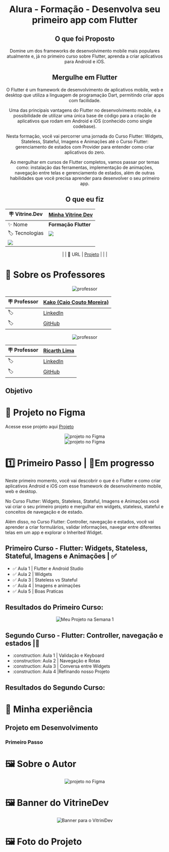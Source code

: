 <div align="center">
  
# Alura - Formação - Desenvolva seu primeiro app com Flutter

## O que foi Proposto
  
Domine um dos frameworks de desenvolvimento mobile mais populares atualmente e, já no primeiro curso sobre Flutter, aprenda a criar aplicativos para Android e iOS.

## Mergulhe em Flutter

O Flutter é um framework de desenvolvimento de aplicativos mobile, web e desktop que utiliza a linguagem de programação Dart, permitindo criar apps com facilidade.

Uma das principais vantagens do Flutter no desenvolvimento mobile, é a possibilidade de utilizar uma única base de código para a criação de aplicativos que rodam em Android e iOS (conhecido como single codebase).

Nesta formação, você vai percorrer uma jornada do Curso Flutter: Widgets, Stateless, Stateful, Imagens e Animações até o Curso Flutter: gerenciamento de estados com Provider para entender como criar aplicativos do zero.

Ao mergulhar em cursos de Flutter completos, vamos passar por temas como: instalação das ferramentas, implementação de animações, navegação entre telas e gerenciamento de estados, além de outras habilidades que você precisa aprender para desenvolver o seu primeiro app.

<!--  <div align="start">
Benefícios desta formação:

* Dominar as principais bibliotecas e frameworks utilizados no mercado, como React, React Native, TypeScript, Native-base, MUI;
* Utilizar o Figma para consultar o design e protótipos da aplicação;
* Aprender a realizar requisições a APIs e gerenciar estados com Axios, Fetch e MobX;
* Implementar rotas privadas e navegação eficiente com o React Router Dom;
* Criar gráficos atraentes com a biblioteca Recharts.
* Criar aplicações mobile e web de alta qualidade e desempenho.
 </div> -->

## O que eu fiz

| :placard: Vitrine.Dev | [Minha Vitrine Dev](https://cursos.alura.com.br/vitrinedev/dyeghocunha)                                |
|-----------------------|--------------------------------------------------------------------------------------------------------|
| :sparkles: Nome       | **Formação Flutter**                                                                                   |
| :label: Tecnologias   | <img src="https://img.shields.io/badge/Flutter-02569B?style=for-the-badge&logo=flutter&logoColor=white"> 
<img src="https://img.shields.io/badge/Dart-00B4AB?style=for-the-badge&logo=dart&logoColor=white"> |

| <!--                  | 🎇: Bibliotecas                                                                                                                                                                                                                                                                                                                                                                                                                      | [Vanilla-Tilt](https://cdnjs.com/libraries/vanilla-tilt), [EXPO](https://expo.dev/), [Native-Base](https://nativebase.io/), [ReactNavigation](https://reactnavigation.org/) -->
| :rocket: URL          | [Projeto]()                                                                                                                                                                                                                                                                                                                                                                                                                          |
| <!--                  | :fire: Desafio                                                                                                                                                                                                                                                                                                                                                                                                                       | [Conheça o Challenge Alura] -->
| <!--                  | :laughing: Upgrades que fiz                                                                                                                                                                                                                                                                                                                                                                                                          | **Foi alterado todo o conceito da proposta, mantendo os desafios do Challange...fiz igual, mas diferente** -->
  
</div>

# 💪 Sobre os Professores

<div align="center">
<img src="https://github.com/DyeghoCunha/Estudo_Flutter/blob/main/assets/images/professorKako.png" alt="professor">


| :placard: Professor | [Kako (Caio Couto Moreira)](https://www.linkedin.com/in/caio-couto-moreira-638a61106/) |
|---------------------|----------------------------------------------------------------------------------------|
| :label:             | [LinkedIn](https://www.linkedin.com/in/caio-couto-moreira-638a61106/)                  |
| :label:             | [GitHub](https://github.com/Kakomo)                                                    |


<img src="https://github.com/DyeghoCunha/Estudo_Flutter/blob/main/assets/images/professorRicarth.png" alt="professor">


| :placard: Professor | [Ricarth Lima](http://ricarth.me/#/)                  |
|---------------------|-------------------------------------------------------|
| :label:             | [LinkedIn](https://www.linkedin.com/in/ricarth-lima/) |
| :label:             | [GitHub](https://github.com/ricarthlima)              |
</div>

## Objetivo




# 🎨 Projeto no Figma
Acesse esse projeto aqui [Projeto](https://www.figma.com/file/61CRNXlUmooMttGVa0GvML/React-fullstack---Voll.med?node-id=444%3A5625&mode=dev)


<div align="center">
<img src="https://github.com/DyeghoCunha/voll-mobile/blob/master/assets/image/figma1.png?raw=true" alt="projeto no Figma">
</div>

<div align="center">
<img src="https://github.com/DyeghoCunha/voll-mobile/blob/master/assets/image/figma2.png?raw=true" alt="projeto no Figma">
</div>

# :one: Primeiro Passo | :construction:**Em progresso** <!-- :white_check_mark:**Feito**  -->

Neste primeiro momento, você vai descobrir o que é o Flutter e como criar aplicativos Android e iOS com esse framework de desenvolvimento mobile, web e desktop.

No Curso Flutter: Widgets, Stateless, Stateful, Imagens e Animações você vai criar o seu primeiro projeto e mergulhar em widgets, stateless, stateful e conceitos de navegação e de estado.

Além disso, no Curso Flutter: Controller, navegação e estados, você vai aprender a criar formulários, validar informações, navegar entre diferentes telas em um app e explorar o Inherited Widget.

## Primeiro Curso - Flutter: Widgets, Stateless, Stateful, Imagens e Animações |  :white_check_mark:  <!-- :construction:-->

- :white_check_mark: <!-- :construction: --> Aula 1 | Flutter e Android Studio 
-  :white_check_mark:  <!-- :construction: --> Aula 2 | Widgets
-  :white_check_mark: <!-- :construction: --> Aula 3 | Stateless vs Stateful
-  :white_check_mark:  <!-- :construction: --> Aula 4 | Imagens e animações
-  :white_check_mark: <!--  :construction: --> Aula 5 | Boas Praticas

## Resultados do Primeiro Curso:
<div align="center">

![Meu Projeto na Semana 1](https://raw.githubusercontent.com/DyeghoCunha/Estudo_Flutter/main/assets/gifs/projeto1.gif) 

</div>

## Segundo Curso - Flutter: Controller, navegação e estados |:construction: <!--:white_check_mark:-->

- <!-- :white_check_mark: --> :construction:  Aula 1 | Validação e Keyboard 
-  <!-- :white_check_mark: -->   :construction:  Aula 2 | Navegação e Rotas
-  <!-- :white_check_mark: -->  :construction:  Aula 3 | Conversa entre Widgets
-  <!-- :white_check_mark: -->   :construction:  Aula 4 |Refinando nosso Projeto


## Resultados do Segundo Curso:

[//]: # (<div align="center">)

[//]: # ()
[//]: # (![Meu Projeto na Semana 1]&#40;https://raw.githubusercontent.com/DyeghoCunha/Estudo_Flutter/main/assets/gifs/projeto1.gif&#41; )

[//]: # ()
[//]: # (</div>)




# 🤯 Minha experiência

## Projeto em Desenvolvimento

### Primeiro Passo




# 🖼️ Sobre o Autor


<div align="center">
<img src="https://github.com/DyeghoCunha/what_the_fox/blob/master/public/vitrinedex.png?raw=true" alt="projeto no Figma">
</div>


<!-- ## ⭐ Representação do projeto em diversas telas
<div align="center">
![Demonstração]()
</div> -->

 # 🖼️ Banner do VitrineDev
<div align="center">
<img src="https://github.com/DyeghoCunha/voll-mobile/blob/master/assets/image/figma7.png?raw=true" alt="Banner para o VitriniDev">
</div> 

 # 🖼️ Foto do Projeto


<!-- <div align="center">
<img src="https://github.com/DyeghoCunha/what_the_fox/blob/master/public/PaginaInicial_288x882.png?raw=true" alt="imagem do projeto">
</div>  -->

<!-- @media screen and (max-width: 1024px) {
  .cabecalho_container{
background-color: red;
}
}

/* Para smartphones com largura de 375px */
@media screen and (max-width: 767px) {
   .cabecalho_container{
background-color: blue;
}
